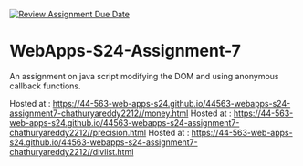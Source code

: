[![Review Assignment Due Date](https://classroom.github.com/assets/deadline-readme-button-24ddc0f5d75046c5622901739e7c5dd533143b0c8e959d652212380cedb1ea36.svg)](https://classroom.github.com/a/cdqffI9o)
# WebApps-S24-Assignment-7
An assignment on java script modifying the DOM and using anonymous callback functions.

Hosted at : https://44-563-web-apps-s24.github.io/44563-webapps-s24-assignment7-chathuryareddy2212//money.html 
Hosted at : https://44-563-web-apps-s24.github.io/44563-webapps-s24-assignment7-chathuryareddy2212//precision.html
Hosted at : https://44-563-web-apps-s24.github.io/44563-webapps-s24-assignment7-chathuryareddy2212//divlist.html